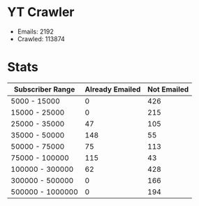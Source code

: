 # YT Crawler
- Emails: 2192
- Crawled: 113874

# Stats
| Subscriber Range  | Already Emailed | Not Emailed |
|-------|-------|-------|
| 5000 - 15000 | 0 | 426 |
| 15000 - 25000 | 0 | 215 |
| 25000 - 35000 | 47 | 105 |
| 35000 - 50000 | 148 | 55 |
| 50000 - 75000 | 75 | 113 |
| 75000 - 100000 | 115 | 43 |
| 100000 - 300000 | 62 | 428 |
| 300000 - 500000 | 0 | 166 |
| 500000 - 1000000 | 0 | 194 |
